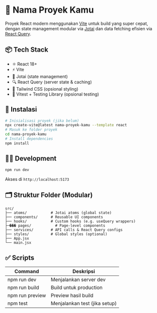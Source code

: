 # 🚀 Nama Proyek Kamu

Proyek React modern menggunakan [Vite](https://vitejs.dev/) untuk build yang super cepat, dengan state management modular via [Jotai](https://jotai.org/) dan data fetching efisien via [React Query](https://tanstack.com/query).

## 📦 Tech Stack
- ⚛️ React 18+
- ⚡ Vite
- 🌱 Jotai (state management)
- 🔍 React Query (server state & caching)
- 🎨 Tailwind CSS (opsional styling)
- 🧪 Vitest + Testing Library (opsional testing)

## 🚀 Instalasi
```bash
# Inisialisasi proyek (jika belum)
npx create-vite@latest nama-proyek-kamu --template react
# Masuk ke folder proyek
cd nama-proyek-kamu
# Install dependencies
npm install
```

## 🧑‍💻 Development

```bash
npm run dev
```

Akses di `http://localhost:5173`

## 🗂️ Struktur Folder (Modular)

```
src/
├── atoms/           # Jotai atoms (global state)
├── components/      # Reusable UI components
├── hooks/           # Custom hooks (e.g. useQuery wrappers)
├─��� pages/           # Page-level components
├── services/        # API calls & React Query configs
├── styles/          # Global styles (optional)
├── App.jsx
└── main.jsx
```

## ✅ Scripts

| Command           | Deskripsi                        |
|-------------------|----------------------------------|
| npm run dev       | Menjalankan server dev           |
| npm run build     | Build untuk production           |
| npm run preview   | Preview hasil build              |
| npm test          | Menjalankan test (jika setup)    |
